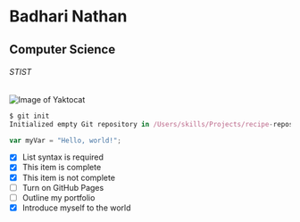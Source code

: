 # Badhari Nathan

## Computer Science

###### STIST

![Image of Yaktocat](https://octodex.github.com/images/yaktocat.png)

``` javascript
$ git init
Initialized empty Git repository in /Users/skills/Projects/recipe-repository/.git/
```
``` javascript
var myVar = "Hello, world!";
```

- [x] List syntax is required
- [x] This item is complete
- [x] This item is not complete
- [ ] Turn on GitHub Pages
- [ ] Outline my portfolio
- [x] Introduce myself to the world
